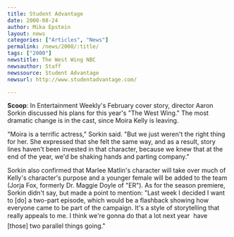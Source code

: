 ```yaml
---
title: Student Advantage
date: 2000-08-24
author: Mika Epstein
layout: news
categories: ["Articles", "News"]
permalink: /news/2000/:title/
tags: ["2000"]
newstitle: The West Wing NBC
newsauthor: Staff  
newssource: Student Advantage
newsurl: http://www.studentadvantage.com/ 

---
```


**Scoop**: In Entertainment Weekly's February cover story, director Aaron Sorkin discussed his plans for this year's "The West Wing." The most dramatic change is in the cast, since Moira Kelly is leaving.

"Moira is a terrific actress," Sorkin said. "But we just weren't the right thing for her. She expressed that she felt the same way, and as a result, story lines haven't been invested in that character, because we knew that at the end of the year, we'd be shaking hands and parting company." 

Sorkin also confirmed that Marlee Matlin's character will take over much of Kelly's character's purpose and a younger female will be added to the team (Jorja Fox, formerly Dr. Maggie Doyle of "ER"). As for the season premiere, Sorkin didn't say, but made a point to mention: "Last week I decided I want to [do] a two-part episode, which would be a flashback showing how everyone came to be part of the campaign. It's a style of storytelling that really appeals to me. I think we're gonna do that a lot next year  have [those] two parallel things going." 